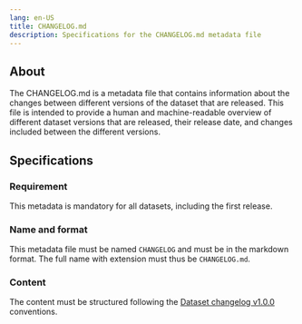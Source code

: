 ```yaml
---
lang: en-US
title: CHANGELOG.md
description: Specifications for the CHANGELOG.md metadata file
---
```


## About

The CHANGELOG.md is a metadata file that contains information about the changes between different versions of the dataset that are released. This file is intended to provide a human and machine-readable overview of different dataset versions that are released, their release date,
and changes included between the different versions.

## Specifications

### Requirement

This metadata is mandatory for all datasets, including the first release.

### Name and format

This metadata file must be named `CHANGELOG` and must be in the markdown format. The full name with extension must thus be `CHANGELOG.md`.

### Content

The content must be structured following the [Dataset changelog v1.0.0](https://github.com/AI-READI/dataset-changelog) conventions.
